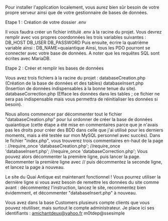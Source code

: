 Pour installer l'application localement, vous aurez bien sûr besoin de votre propre serveur ainsi que de votre gestionnaire de bases de données.

Etape 1 : Création de votre dossier .env

Il vous faudra créer un fichier intitulé .env à la racine du projet.
Vous devrez remplir avec vos propres coordonnées les trois variables suivantes :
DB_HOST
DB_USER
DB_PASSWORD
Puis ensuite, écrire la quatrième variable ainsi : DB_NAME=quaiantique
Ainsi, tous les PDO pourront se connecter avec votre base de données.
A noter que les requêtes SQL sont écrites avec MariaDB.


Etape 2 : Créer et remplir les bases de données

Vous avez trois fichiers à la racine du projet :
databaseCreation.php (Création de la base de données et des tables)
databaseInsert.php (Insertion de données indispensables à la bonne tenue du site).
databaseCorrection.php (Efface les données dans les tables ; ce fichier ne sera pas indispensable mais vous permettra de réinitialiser les données si besoin).

Nous allons commencer par décommenter tout le fichier "databaseCreation.php" pour lui ordonner de créer la base de données quaiantique (cette étape a été mise en commentaires parce que je n'avais pas les droits pour créer des BDD dans celle que j'ai utilisé pour les derniers moments, mais a été testée sur mon MySQL personnel avec succès).
Dans le fichier "index.php", vous trouverez trois commentaires en-haut de la page :
//require_once 'databaseCreation.php';
//require_once 'databaseInsert.php';
//require_once 'databaseCorrection.php';
Vous pouvez alors décommenter la première ligne, puis lancer la page.
Recommenter la première ligne avec // puis décommentez la seconde ligne, et lancez la page à nouveau.

Le site du Quai Antique est maintenant fonctionnel !
Vous pourrez utiliser la dernière ligne si vous avez besoin de remettre les données du site comme avant : décommentez l'instruction, lancez le site, recommentez bien évidemment, et décommenter "databaseInsert.php" à nouveau.

Vous avez dans la base Customers plusieurs compte clients que vous pouvez réutiliser, mais surtout le compte administrateur.
Je place ici ses identifiants :
amichantdeux@yahoo.fr
m0tdep@ssesimple